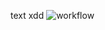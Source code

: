text
xdd
![workflow](https://github.com/<UserName>/<RepositoryName>/actions/workflows/main.yml/badge.svg)